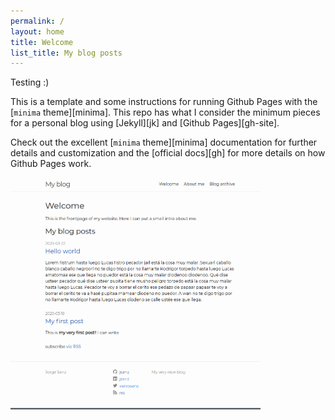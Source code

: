 ```yaml
---
permalink: /
layout: home
title: Welcome
list_title: My blog posts
---
```


Testing :)

This is a template and some instructions for running Github Pages with the [`minima` theme][minima]. This repo has what I consider the minimum pieces for a personal blog using [Jekyll][jk] and [Github Pages][gh-site].

Check out the excellent [`minima` theme][minima] documentation for further details and customization and the [official docs][gh] for more details on how Github Pages work.

<img src="./assets/imgs/screenshot.png" width="400px">



